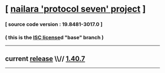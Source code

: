 
# [ [nailara 'protocol seven' project](http://src.nailara.net/) ]

### [ source code version : 19.8481-3017.0 ]

### ( this is the [ISC license](license)d "base" branch )
---
## current [release](https://github.com/anotherlink/nailara/releases) \\\\// [1.40.7](https://github.com/anotherlink/nailara/releases/tag/1.40.7)
---
